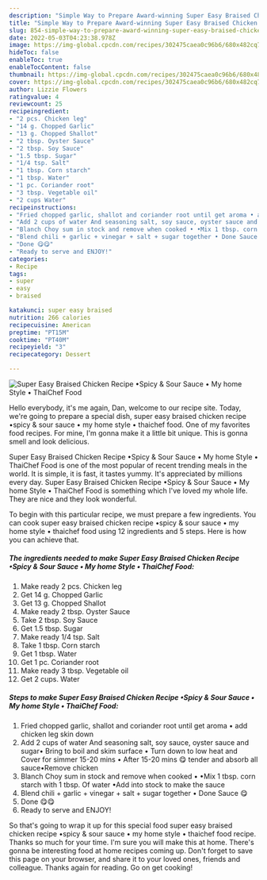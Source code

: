 ```yaml
---
description: "Simple Way to Prepare Award-winning Super Easy Braised Chicken Recipe •Spicy & Sour Sauce • My home Style • ThaiChef Food"
title: "Simple Way to Prepare Award-winning Super Easy Braised Chicken Recipe •Spicy & Sour Sauce • My home Style • ThaiChef Food"
slug: 854-simple-way-to-prepare-award-winning-super-easy-braised-chicken-recipe-spicy-and-amp-sour-sauce-my-home-style-thaichef-food
date: 2022-05-03T04:23:38.978Z
image: https://img-global.cpcdn.com/recipes/302475caea0c96b6/680x482cq70/super-easy-braised-chicken-recipe-spicy-sour-sauce-my-home-style-thaichef-food-recipe-main-photo.jpg
hideToc: false
enableToc: true
enableTocContent: false
thumbnail: https://img-global.cpcdn.com/recipes/302475caea0c96b6/680x482cq70/super-easy-braised-chicken-recipe-spicy-sour-sauce-my-home-style-thaichef-food-recipe-main-photo.jpg
cover: https://img-global.cpcdn.com/recipes/302475caea0c96b6/680x482cq70/super-easy-braised-chicken-recipe-spicy-sour-sauce-my-home-style-thaichef-food-recipe-main-photo.jpg
author: Lizzie Flowers
ratingvalue: 4
reviewcount: 25
recipeingredient:
- "2 pcs. Chicken leg"
- "14 g. Chopped Garlic"
- "13 g. Chopped Shallot"
- "2 tbsp. Oyster Sauce"
- "2 tbsp. Soy Sauce"
- "1.5 tbsp. Sugar"
- "1/4 tsp. Salt"
- "1 tbsp. Corn starch"
- "1 tbsp. Water"
- "1 pc. Coriander root"
- "3 tbsp. Vegetable oil"
- "2 cups Water"
recipeinstructions:
- "Fried chopped garlic, shallot and coriander root until get aroma • add chicken leg skin down"
- "Add 2 cups of water And seasoning salt, soy sauce, oyster sauce and sugar• Bring to boil and skim surface • Turn down to low heat and Cover for simmer 15-20 mins • After 15-20 mins 😋 tender and absorb all sauce•Remove chicken"
- "Blanch Choy sum in stock and remove when cooked • •Mix 1 tbsp. corn starch with 1 tbsp. Of water  •Add into stock to make the sauce"
- "Blend chili + garlic + vinegar + salt + sugar together • Done Sauce 😋"
- "Done 😋😋"
- "Ready to serve and ENJOY!"
categories:
- Recipe
tags:
- super
- easy
- braised

katakunci: super easy braised 
nutrition: 266 calories
recipecuisine: American
preptime: "PT15M"
cooktime: "PT40M"
recipeyield: "3"
recipecategory: Dessert

---
```



![Super Easy Braised Chicken Recipe •Spicy & Sour Sauce • My home Style • ThaiChef Food](https://img-global.cpcdn.com/recipes/302475caea0c96b6/680x482cq70/super-easy-braised-chicken-recipe-spicy-sour-sauce-my-home-style-thaichef-food-recipe-main-photo.jpg)

Hello everybody, it's me again, Dan, welcome to our recipe site. Today, we're going to prepare a special dish, super easy braised chicken recipe •spicy & sour sauce • my home style • thaichef food. One of my favorites food recipes. For mine, I'm gonna make it a little bit unique. This is gonna smell and look delicious.



Super Easy Braised Chicken Recipe •Spicy & Sour Sauce • My home Style • ThaiChef Food is one of the most popular of recent trending meals in the world. It is simple, it is fast, it tastes yummy. It's appreciated by millions every day. Super Easy Braised Chicken Recipe •Spicy & Sour Sauce • My home Style • ThaiChef Food is something which I've loved my whole life. They are nice and they look wonderful.


To begin with this particular recipe, we must prepare a few ingredients. You can cook super easy braised chicken recipe •spicy & sour sauce • my home style • thaichef food using 12 ingredients and 5 steps. Here is how you can achieve that.

<!--inarticleads1-->

##### The ingredients needed to make Super Easy Braised Chicken Recipe •Spicy & Sour Sauce • My home Style • ThaiChef Food:

1. Make ready 2 pcs. Chicken leg
1. Get 14 g. Chopped Garlic
1. Get 13 g. Chopped Shallot
1. Make ready 2 tbsp. Oyster Sauce
1. Take 2 tbsp. Soy Sauce
1. Get 1.5 tbsp. Sugar
1. Make ready 1/4 tsp. Salt
1. Take 1 tbsp. Corn starch
1. Get 1 tbsp. Water
1. Get 1 pc. Coriander root
1. Make ready 3 tbsp. Vegetable oil
1. Get 2 cups. Water




<!--inarticleads2-->

##### Steps to make Super Easy Braised Chicken Recipe •Spicy & Sour Sauce • My home Style • ThaiChef Food:

1. Fried chopped garlic, shallot and coriander root until get aroma • add chicken leg skin down
1. Add 2 cups of water And seasoning salt, soy sauce, oyster sauce and sugar• Bring to boil and skim surface • Turn down to low heat and Cover for simmer 15-20 mins • After 15-20 mins 😋 tender and absorb all sauce•Remove chicken
1. Blanch Choy sum in stock and remove when cooked • •Mix 1 tbsp. corn starch with 1 tbsp. Of water  •Add into stock to make the sauce
1. Blend chili + garlic + vinegar + salt + sugar together • Done Sauce 😋
1. Done 😋😋
1. Ready to serve and ENJOY!



So that's going to wrap it up for this special food super easy braised chicken recipe •spicy & sour sauce • my home style • thaichef food recipe. Thanks so much for your time. I'm sure you will make this at home. There's gonna be interesting food at home recipes coming up. Don't forget to save this page on your browser, and share it to your loved ones, friends and colleague. Thanks again for reading. Go on get cooking!
